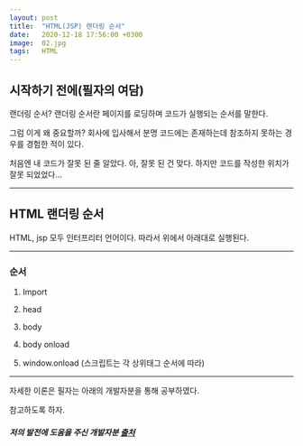 ```yaml
---
layout: post
title:  "HTML(JSP) 랜더링 순서"
date:   2020-12-18 17:56:00 +0300
image:  02.jpg
tags:   HTML
---
```


## 시작하기 전에(필자의 여담)

랜더링 순서? 랜더링 순서란 페이지를 로딩하며 코드가 실행되는 순서를 말한다.

그럼 이게 왜 중요할까? 회사에 입사해서 분명 코드에는 존재하는데 참조하지 못하는 경우를 경험한 적이 있다.

처음엔 내 코드가 잘못 된 줄 알았다. 아, 잘못 된 건 맞다. 하지만 코드를 작성한 위치가 잘못 되었었다...


***


## HTML 랜더링 순서

HTML, jsp 모두 인터프리터 언어이다. 따라서 위에서 아래대로 실행된다.


***


### 순서 

1. Import

2. head 

3. body 

4. body onload 

5. window.onload (스크립트는 각 상위태그 순서에 따라)


***


자세한 이론은 필자는 아래의 개발자분을 통해 공부하였다.

참고하도록 하자.


##### 저의 발전에 도움을 주신 개발자분 [출처](https://jeong-pro.tistory.com/90)